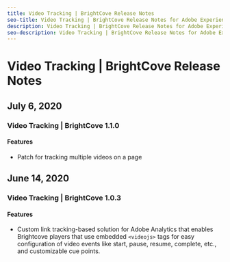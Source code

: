 ```yaml
---
title: Video Tracking | BrightCove Release Notes
seo-title: Video Tracking | BrightCove Release Notes for Adobe Experience Platform Launch
description: Video Tracking | BrightCove Release Notes for Adobe Experience Platform Launch
seo-description: Video Tracking | BrightCove Release Notes for Adobe Experience Platform Launch
---
```


# Video Tracking | BrightCove Release Notes


## July 6, 2020

### Video Tracking | BrightCove  1.1.0

#### Features

* Patch for tracking multiple videos on a page

## June 14, 2020

### Video Tracking | BrightCove  1.0.3

#### Features

* Custom link tracking-based solution for Adobe Analytics that enables Brightcove players that use embedded `<videojs>` tags for easy configuration of video events like start, pause, resume, complete, etc., and customizable cue points.

